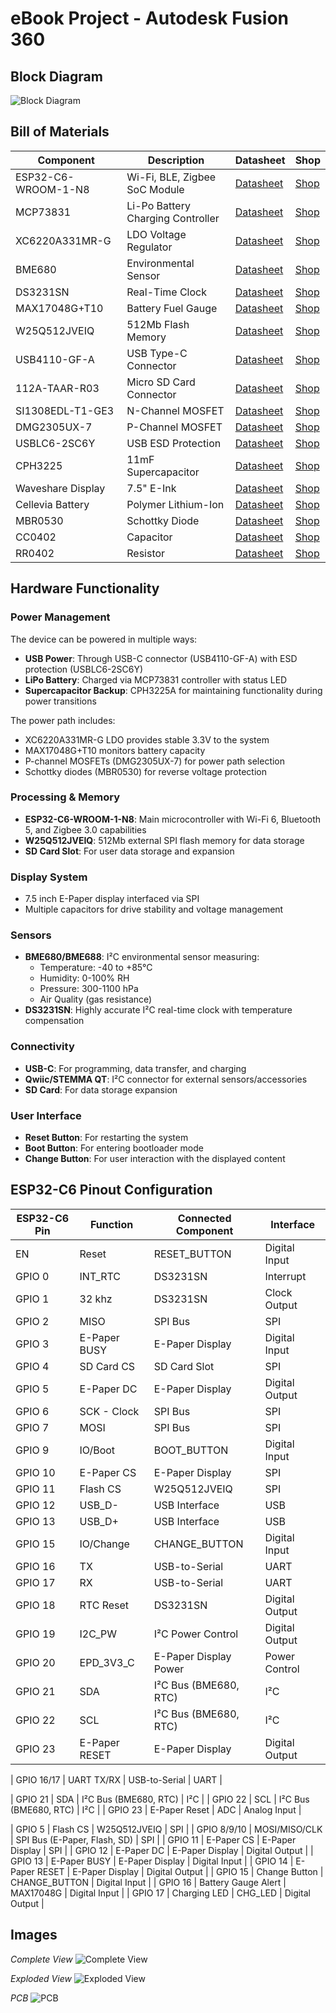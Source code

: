 # eBook Project - Autodesk Fusion 360 



## Block Diagram

![Block Diagram](Images/BlockDiagram.png)



## Bill of Materials

| Component | Description | Datasheet | Shop |
|-----------|-------------|-----------|------|
| ESP32-C6-WROOM-1-N8 | Wi-Fi, BLE, Zigbee SoC Module | [Datasheet](https://www.espressif.com/sites/default/files/documentation/esp32-c6-wroom-1_wroom-1u_datasheet_en.pdf) | [Shop](https://eu.mouser.com/ProductDetail/Espressif-Systems/ESP32-C6-WROOM-1U-N8?qs=1Kr7Jg1SGW%2FzPU4G%252ByMwkA%3D%3D) |
| MCP73831 | Li-Po Battery Charging Controller | [Datasheet](https://eu.mouser.com/datasheet/2/268/MCP73831_Family_Data_Sheet_DS20001984H-3441711.pdf) | [Shop](https://eu.mouser.com/ProductDetail/Microchip-Technology/MCP73831T-2ACI-OT?qs=yUQqVecv4qvbBQBGbHx0Mw%3D%3D) |
| XC6220A331MR-G | LDO Voltage Regulator | [Datasheet](https://eu.mouser.com/datasheet/2/760/xc6220-3371556.pdf) | [Shop](https://eu.mouser.com/ProductDetail/Torex-Semiconductor/XC6220A331MR-G?qs=AsjdqWjXhJ8ZSWznL1J0gg%3D%3D) |
| BME680 | Environmental Sensor | [Datasheet](https://eu.mouser.com/datasheet/2/783/BST_BME680_DS001-1509608.pdf) | [Shop](https://eu.mouser.com/ProductDetail/Bosch-Sensortec/BME680?qs=v271MhAjFHjo0yA%2FC4OnDQ%3D%3D) |
| DS3231SN | Real-Time Clock | [Datasheet](https://eu.mouser.com/datasheet/2/609/DS3231-3421123.pdf) | [Shop](https://eu.mouser.com/ProductDetail/Analog-Devices-Maxim-Integrated/DS3231SN?qs=1eQvB6Dk1vhUlr8%2FOrV0Fw%3D%3D) |
| MAX17048G+T10 | Battery Fuel Gauge | [Datasheet](https://eu.mouser.com/datasheet/2/609/MAX17048_MAX17049-3469099.pdf) | [Shop](https://eu.mouser.com/ProductDetail/Analog-Devices-Maxim-Integrated/MAX17048G%2bT10?qs=D7PJwyCwLAoGnnn8jEPRBQ%3D%3D) |
| W25Q512JVEIQ | 512Mb Flash Memory | [Datasheet](https://eu.mouser.com/datasheet/2/949/Winbond_W25Q512JV_Datasheet-3240039.pdf) | [Shop](https://eu.mouser.com/ProductDetail/Winbond/W25Q512JVEIQ?qs=l7cgNqFNU1jw6svr3at6tA%3D%3D) |
| USB4110-GF-A | USB Type-C Connector | [Datasheet](https://eu.mouser.com/datasheet/2/837/GCT_USB4110_Product_Drawing___20k_cycles-3455479.pdf) | [Shop](https://eu.mouser.com/ProductDetail/GCT/USB4110-GF-A?qs=KUoIvG%2F9IlYiZvIXQjyJeA%3D%3D) |
| 112A-TAAR-R03 | Micro SD Card Connector | [Datasheet](https://www.attend.com.tw/data/download/file/112A-TAAR-R03_Spec.pdf) | [Shop](https://www.tme.eu/ro/details/mcc-sdmicro/conectori-pentru-cartele/attend/112a-taar-r03/) |
| SI1308EDL-T1-GE3 | N-Channel MOSFET | [Datasheet](https://www.vishay.com/docs/63399/si1308edl.pdf) | [Shop](https://eu.mouser.com/ProductDetail/Vishay-Semiconductors/SI1308EDL-T1-GE3?qs=bX1%252BNvsK%2FBramh9tgpOaEw%3D%3D) |
| DMG2305UX-7 | P-Channel MOSFET | [Datasheet](https://www.diodes.com/assets/Datasheets/DMG2305UX.pdf) | [Shop](https://eu.mouser.com/ProductDetail/Diodes-Incorporated/DMG2305UX-7?qs=L1DZKBg7t5F%2FNBHrjfxC%252Bg%3D%3D) |
| USBLC6-2SC6Y | USB ESD Protection | [Datasheet](https://eu.mouser.com/datasheet/2/389/usblc6_2sc6y-1852505.pdf) | [Shop](https://eu.mouser.com/ProductDetail/STMicroelectronics/USBLC6-2SC6Y?qs=gNDSiZmRJS%2FOgDexvXkdow%3D%3D) |
| CPH3225 | 11mF Supercapacitor | [Datasheet](https://eu.mouser.com/datasheet/2/360/Seiko_Instruments_MicroBattery_E_20230330_2024Jan_-3561061.pdf) | [Shop](https://eu.mouser.com/ProductDetail/Seiko-Semiconductors/CPH3225A?qs=3etwrb1wR%252BhUOph6lAO7eg%3D%3D) |
| Waveshare Display | 7.5" E-Ink | [Datasheet](https://files.waveshare.com/upload/6/60/7.5inch_e-Paper_V2_Specification.pdf) | [Shop](https://www.waveshare.com/7.5inch-e-paper-hat.htm) |
| Cellevia Battery | Polymer Lithium-Ion | [Datasheet](https://www.tme.eu/Document/e0683d8c34e6d878124489f71bffb6ee/cel0014.pdf) | [Shop](https://www.emag.ro/acumulator-litiu-polymer-cellevia-3-7v-1800mah-accu-lp364778-c/pd/DVCNMRBBM/) | 
| MBR0530 | Schottky Diode | [Datasheet](https://www.onsemi.com/download/data-sheet/pdf/mbr0530t1-d.pdf) | [Shop](https://eu.mouser.com/ProductDetail/onsemi/MBR0530T3G?qs=3JMERSakebpEmdUS6GetdQ%3D%3D) |
| CC0402 | Capacitor | [Datasheet](https://eu.mouser.com/datasheet/2/447/upy_gphc_x5r_4v_to_50v-3461255.pdf) | [Shop](https://eu.mouser.com/ProductDetail/YAGEO/CC0402KRX5R6BB105?qs=BKNoF%2F0xMNu0TvpE6ze2Iw%3D%3D) | 
| RR0402 | Resistor | [Datasheet](https://www.vishay.com/docs/28952/mcs0402at-mct0603at-mcu0805at-mca1206at.pdf) | [Shop](https://eu.mouser.com/ProductDetail/Vishay-Beyschlag/MCS0402MD1002BE100?qs=sGAEpiMZZMvdGkrng054twsDrRiZGhrjpqs%252BW5FxlP8%3D) |



## Hardware Functionality

### Power Management
The device can be powered in multiple ways:
- **USB Power**: Through USB-C connector (USB4110-GF-A) with ESD protection (USBLC6-2SC6Y)
- **LiPo Battery**: Charged via MCP73831 controller with status LED
- **Supercapacitor Backup**: CPH3225A for maintaining functionality during power transitions

The power path includes:
- XC6220A331MR-G LDO provides stable 3.3V to the system
- MAX17048G+T10 monitors battery capacity
- P-channel MOSFETs (DMG2305UX-7) for power path selection
- Schottky diodes (MBR0530) for reverse voltage protection

### Processing & Memory
- **ESP32-C6-WROOM-1-N8**: Main microcontroller with Wi-Fi 6, Bluetooth 5, and Zigbee 3.0 capabilities
- **W25Q512JVEIQ**: 512Mb external SPI flash memory for data storage
- **SD Card Slot**: For user data storage and expansion

### Display System
- 7.5 inch E-Paper display interfaced via SPI
- Multiple capacitors for drive stability and voltage management

### Sensors
- **BME680/BME688**: I²C environmental sensor measuring:
    - Temperature: -40 to +85°C
    - Humidity: 0-100% RH
    - Pressure: 300-1100 hPa
    - Air Quality (gas resistance)
- **DS3231SN**: Highly accurate I²C real-time clock with temperature compensation

### Connectivity
- **USB-C**: For programming, data transfer, and charging
- **Qwiic/STEMMA QT**: I²C connector for external sensors/accessories
- **SD Card**: For data storage expansion

### User Interface
- **Reset Button**: For restarting the system
- **Boot Button**: For entering bootloader mode
- **Change Button**: For user interaction with the displayed content




## ESP32-C6 Pinout Configuration

| ESP32-C6 Pin | Function | Connected Component | Interface |
|--------------|----------|---------------------|-----------|
| EN | Reset | RESET_BUTTON | Digital Input |
| GPIO 0 | INT_RTC | DS3231SN | Interrupt |
| GPIO 1 | 32 khz | DS3231SN | Clock Output |
| GPIO 2 | MISO | SPI Bus | SPI |
| GPIO 3 | E-Paper BUSY | E-Paper Display | Digital Input |
| GPIO 4 | SD Card CS | SD Card Slot | SPI |
| GPIO 5 | E-Paper DC | E-Paper Display | Digital Output |
| GPIO 6 | SCK - Clock | SPI Bus | SPI |
| GPIO 7 | MOSI | SPI Bus | SPI |
| GPIO 9 | IO/Boot | BOOT_BUTTON | Digital Input |
| GPIO 10 | E-Paper CS | E-Paper Display | SPI |
| GPIO 11 | Flash CS | W25Q512JVEIQ | SPI |
| GPIO 12 | USB_D- | USB Interface | USB |
| GPIO 13 | USB_D+ | USB Interface | USB |
| GPIO 15 | IO/Change | CHANGE_BUTTON | Digital Input |
| GPIO 16 | TX | USB-to-Serial | UART |
| GPIO 17 | RX | USB-to-Serial | UART |
| GPIO 18 | RTC Reset | DS3231SN | Digital Output |
| GPIO 19 | I2C_PW | I²C Power Control | Digital Output |
| GPIO 20 | EPD_3V3_C | E-Paper Display Power | Power Control |
| GPIO 21 | SDA | I²C Bus (BME680, RTC) | I²C |
| GPIO 22 | SCL | I²C Bus (BME680, RTC) | I²C |
| GPIO 23 | E-Paper RESET | E-Paper Display | Digital Output |



| GPIO 16/17 | UART TX/RX | USB-to-Serial | UART |

| GPIO 21 | SDA | I²C Bus (BME680, RTC) | I²C |
| GPIO 22 | SCL | I²C Bus (BME680, RTC) | I²C |
| GPIO 23 | E-Paper Reset | ADC | Analog Input |

| GPIO 5 | Flash CS | W25Q512JVEIQ | SPI |
| GPIO 8/9/10 | MOSI/MISO/CLK | SPI Bus (E-Paper, Flash, SD) | SPI |
| GPIO 11 | E-Paper CS | E-Paper Display | SPI |
| GPIO 12 | E-Paper DC | E-Paper Display | Digital Output |
| GPIO 13 | E-Paper BUSY | E-Paper Display | Digital Input |
| GPIO 14 | E-Paper RESET | E-Paper Display | Digital Output |
| GPIO 15 | Change Button | CHANGE_BUTTON | Digital Input |
| GPIO 16 | Battery Gauge Alert | MAX17048G | Digital Input |
| GPIO 17 | Charging LED | CHG_LED | Digital Output |




## Images

*Complete View*
![Complete View](Images/Complete_view.jpeg)

*Exploded View*
![Exploded View](Images/Exploded_view.jpeg)

*PCB*
![PCB](Images/PCB.jpeg)
